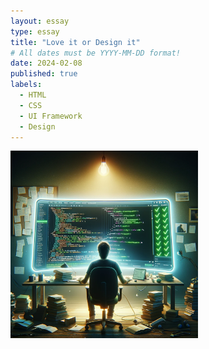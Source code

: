 ```yaml
---
layout: essay
type: essay
title: "Love it or Design it"
# All dates must be YYYY-MM-DD format!
date: 2024-02-08
published: true
labels:
  - HTML
  - CSS
  - UI Framework
  - Design
---
```

<div class="text-center p-2">
  <img width="300px" src="../img/EsLint.jpg" >
</div>
